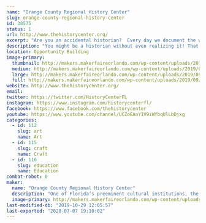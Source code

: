 ```yaml
---
name: "Orange County Regional History Center"
slug: orange-county-regional-history-center
id: 38575
status: 1
url: http://www.thehistorycenter.org/
excerpt: "Are you an accidental historian?  Every day we document the world around us in so many ways, preserving intimate depictions of our lives that future historians may use to understand our world. Learn about how we all preserve history without even realizing it and complete a fun make and take project inspired by our newest exhibit, The Accidental Historian!"
description: "You might be a historian without even realizing it! That’s certainly true of many bloggers, urban sketchers, photographers, and more. Learn about the History Center's newest limited run exhibit, The Accidental Historian, which explores how individuals who are absorbed in documenting the world of today accidentally become some of Central Florida’s finest historians for the future. Our booth will also feature a fun make and take activity inspired by our Accidental Historian exhibit!"
location: Opportunity Building
image-primary:
  thumbnail: http://makers.makerfaireorlando.com/wp-content/uploads/2019/09/AccidentalHistorianwtitle-150x150.jpg
  medium: http://makers.makerfaireorlando.com/wp-content/uploads/2019/09/AccidentalHistorianwtitle-300x290.jpg
  large: http://makers.makerfaireorlando.com/wp-content/uploads/2019/09/AccidentalHistorianwtitle-1024x991.jpg
  full: http://makers.makerfaireorlando.com/wp-content/uploads/2019/09/AccidentalHistorianwtitle.jpg
website: http://www.thehistorycenter.org/
email: 
twitter: https://twitter.com/HistoryCenterFL
instagram: https://www.instagram.com/historycenterfl/
facebook: https://www.facebook.com/thehistorycenter
youtube: https://www.youtube.com/channel/UCZoEAnY1V9iWYbqUlLbDjxg
categories:
  - id: 112
    slug: art
    name: Art
  - id: 115
    slug: craft
    name: Craft
  - id: 116
    slug: education
    name: Education
combat-robot: 0
maker:
  name: "Orange County Regional History Center"
  description: "One of Florida’s preeminent cultural institutions, the Orange County Regional History Center advances its mission to honor the past, explore the present, and shape the future through permanent and traveling exhibits, wide-ranging programs, and limited-run exhibitions from other prestigious institutions. With deep roots in Orange County, the History Center opened in 2000 and is operated by Orange County and the nonprofit Historical Society of Central Florida, Inc."
  image-primary: http://makers.makerfaireorlando.com/wp-content/uploads/2019/09/OCRHC-Stacked-LogoDowntown-Orlando_CMYK.png
last-modified-db: "2019-10-29 12:05:57"
last-exported: "2020-07-07 19:10:02"
---
```


